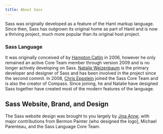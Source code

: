 ```yaml
---
title: About Sass
---
```


Sass was originally developed as a feature of the Haml markup language. Since
then, Sass has outgrown its original home as part of Haml and is now a thriving
project, much more popular than its original host project.

### Sass Language

It was originally conceived of by [Hampton Catlin](http://www.hamptoncatlin.com)
in 2006, however he only remained an active Core Team member through version
2009 and is no longer actively developing on Sass. [Natalie
Weizenbaum](https://twitter.com/nex3) is the primary developer and designer of Sass and
has been involved in the project since the second commit. In 2008, [Chris
Eppstein](http://chriseppstein.github.io/) joined the Sass Core Team and is also
the creator of Compass. Since joining, he and Natalie have designed Sass
together have created most of the modern features of the language.

## Sass Website, Brand, and Design

The Sass website design was brought to you largely by [Jina
Anne](https://www.sushiandrobots.com), with major contributions from Bermon
Painter (who designed the logo], Michael Parenteau, and the Sass Language Core
Team.
